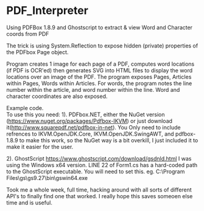 # PDF_Interpreter
Using PDFBox 1.8.9 and Ghostscript to extract &amp; view Word and Character coords from PDF

The trick is using System.Reflection to expose hidden (private) properties of the PDFbox Page object.

Program creates 1 image for each page of a PDF, computes word locations (if PDF is OCR'ed) then generates SVG into HTML files to display the word locations over an image of the PDF.  The program exposes Pages, Articles within Pages, Words within Articles.  For words, the program notes the line number within the article, and word number within the line.  Word and character coordinates are also exposed.

Example code.  
To use this you need:
1). PDFbox.NET, either the NuGet version (https://www.nuget.org/packages/Pdfbox-IKVM) or just download it(http://www.squarepdf.net/pdfbox-in-net).  You Only need to include refrences to IKVM.OpenJDK.Core, IKVM.OpenJDK.SwingAWT, and pdfbox-1.8.9 to make this work, so the NuGet way is a bit overkill, I just included it to make it easier for the user.

2). GhostScript https://www.ghostscript.com/download/gsdnld.html
I was using the Windows x64 version.
LINE 22 of Form1.cs has a hard-coded path to the GhostScript executable.  You will need to set this. eg. C:\Program Files\gs\gs9.27\bin\gswin64.exe

Took me a whole week, full time, hacking around with all sorts of different API's to finally find one that worked. I really hope this saves someoen else time and is useful. 




